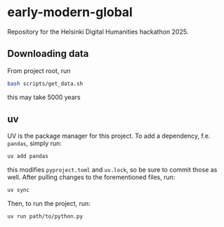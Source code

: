 # early-modern-global
Repository for the Helsinki Digital Humanities hackathon 2025.

## Downloading data
From project root, run 

```sh
bash scripts/get_data.sh
```

this may take 5000 years

## uv
UV is the package manager for this project. To add a dependency, f.e. `pandas`, simply run:
```sh
uv add pandas
```
this modifies `pyproject.toml` and `uv.lock`, so be sure to commit those as well. After pulling changes to the forementioned files, run:
```sh
uv sync
```
Then, to run the project, run:
```sh
uv run path/to/python.py
```

